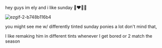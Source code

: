 hey guys im ely and i like sunday 👨‍❤️‍💋‍👨




![ezgif-2-b748b116b4](https://github.com/user-attachments/assets/bf793641-816c-48b5-aba6-f7baf7f052e3)


you might see me w/ differently tinted sunday ponies a lot don't mind that, 

I like remaking him in different tints whenever I get bored or 2 match the season
